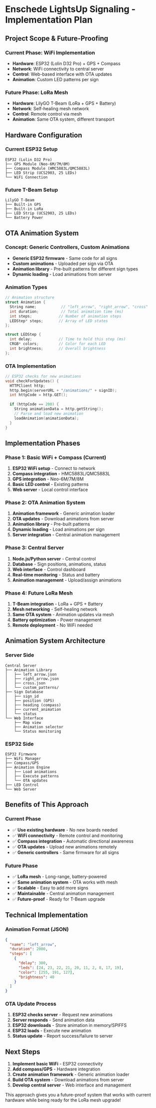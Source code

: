 # Enschede LightsUp Signaling - Implementation Plan

## **Project Scope & Future-Proofing**

### **Current Phase: WiFi Implementation**
- **Hardware**: ESP32 (Lolin D32 Pro) + GPS + Compass
- **Network**: WiFi connectivity to central server
- **Control**: Web-based interface with OTA updates
- **Animation**: Custom LED patterns per sign

### **Future Phase: LoRa Mesh**
- **Hardware**: LilyGO T-Beam (LoRa + GPS + Battery)
- **Network**: Self-healing mesh network
- **Control**: Remote control via mesh
- **Animation**: Same OTA system, different transport

## **Hardware Configuration**

### **Current ESP32 Setup**
```
ESP32 (Lolin D32 Pro)
├── GPS Module (Neo-6M/7M/8M)
├── Compass Module (HMC5883L/QMC5883L)
├── LED Strip (UCS2903, 25 LEDs)
└── WiFi Connection
```

### **Future T-Beam Setup**
```
LilyGO T-Beam
├── Built-in GPS
├── Built-in LoRa
├── LED Strip (UCS2903, 25 LEDs)
└── Battery Power
```

## **OTA Animation System**

### **Concept: Generic Controllers, Custom Animations**
- **Generic ESP32 firmware** - Same code for all signs
- **Custom animations** - Uploaded per sign via OTA
- **Animation library** - Pre-built patterns for different sign types
- **Dynamic loading** - Load animations from server

### **Animation Types**
```cpp
// Animation structure
struct Animation {
  String name;           // "left_arrow", "right_arrow", "cross"
  int duration;          // Total animation time (ms)
  int steps;            // Number of animation steps
  LEDStep* steps;       // Array of LED states
};

struct LEDStep {
  int delay;            // Time to hold this step (ms)
  CRGB* colors;         // Color for each LED
  int brightness;       // Overall brightness
};
```

### **OTA Implementation**
```cpp
// ESP32 checks for new animations
void checkForUpdates() {
  HTTPClient http;
  http.begin(serverURL + "/animations/" + signID);
  int httpCode = http.GET();
  
  if (httpCode == 200) {
    String animationData = http.getString();
    // Parse and load new animation
    loadAnimation(animationData);
  }
}
```

## **Implementation Phases**

### **Phase 1: Basic WiFi + Compass (Current)**
1. **ESP32 WiFi setup** - Connect to network
2. **Compass integration** - HMC5883L/QMC5883L
3. **GPS integration** - Neo-6M/7M/8M
4. **Basic LED control** - Existing patterns
5. **Web server** - Local control interface

### **Phase 2: OTA Animation System**
1. **Animation framework** - Generic animation loader
2. **OTA updates** - Download animations from server
3. **Animation library** - Pre-built patterns
4. **Dynamic loading** - Load animations per sign
5. **Server integration** - Central animation management

### **Phase 3: Central Server**
1. **Node.js/Python server** - Central control
2. **Database** - Sign positions, animations, status
3. **Web interface** - Control dashboard
4. **Real-time monitoring** - Status and battery
5. **Animation management** - Upload/assign animations

### **Phase 4: Future LoRa Mesh**
1. **T-Beam integration** - LoRa + GPS + Battery
2. **Mesh networking** - Self-healing network
3. **Same OTA system** - Animation updates via mesh
4. **Battery optimization** - Power management
5. **Remote deployment** - No WiFi needed

## **Animation System Architecture**

### **Server Side**
```
Central Server
├── Animation Library
│   ├── left_arrow.json
│   ├── right_arrow.json
│   ├── cross.json
│   └── custom_patterns/
├── Sign Database
│   ├── sign_id
│   ├── position (GPS)
│   ├── heading (compass)
│   ├── current_animation
│   └── status
└── Web Interface
    ├── Map view
    ├── Animation selector
    └── Status monitoring
```

### **ESP32 Side**
```
ESP32 Firmware
├── WiFi Manager
├── Compass/GPS
├── Animation Engine
│   ├── Load animations
│   ├── Execute patterns
│   └── OTA updates
├── LED Control
└── Web Server
```

## **Benefits of This Approach**

### **Current Phase**
- ✅ **Use existing hardware** - No new boards needed
- ✅ **WiFi connectivity** - Remote control and monitoring
- ✅ **Compass integration** - Automatic directional awareness
- ✅ **OTA updates** - Upload new animations remotely
- ✅ **Generic controllers** - Same firmware for all signs

### **Future Phase**
- ✅ **LoRa mesh** - Long-range, battery-powered
- ✅ **Same animation system** - OTA works with mesh
- ✅ **Scalable** - Easy to add more signs
- ✅ **Maintainable** - Central animation management
- ✅ **Future-proof** - Ready for T-Beam upgrade

## **Technical Implementation**

### **Animation Format (JSON)**
```json
{
  "name": "left_arrow",
  "duration": 2000,
  "steps": [
    {
      "delay": 300,
      "leds": [24, 23, 22, 21, 20, 11, 2, 8, 17, 19],
      "color": [255, 191, 127],
      "brightness": 40
    }
  ]
}
```

### **OTA Update Process**
1. **ESP32 checks server** - Request new animations
2. **Server responds** - Send animation data
3. **ESP32 downloads** - Store animation in memory/SPIFFS
4. **ESP32 loads** - Execute new animation
5. **Status update** - Report success/failure to server

## **Next Steps**

1. **Implement basic WiFi** - ESP32 connectivity
2. **Add compass/GPS** - Hardware integration
3. **Create animation framework** - Generic animation loader
4. **Build OTA system** - Download animations from server
5. **Develop central server** - Web interface and management

This approach gives you a future-proof system that works with current hardware while being ready for the LoRa mesh upgrade!
